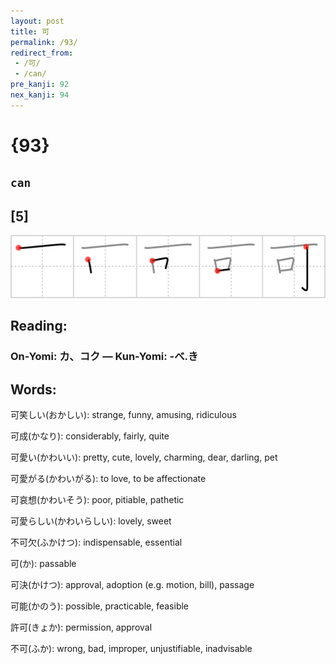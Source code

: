 ```yaml
---
layout: post
title: 可
permalink: /93/
redirect_from:
 - /可/
 - /can/
pre_kanji: 92
nex_kanji: 94
---
```


# {93}

## `can`

## [5]

<div class="stroke"><img src="../images/E58FAF.png" /></div>

## Reading:

### On-Yomi: カ、コク &mdash; Kun-Yomi: -べ.き

## Words:

可笑しい(おかしい): strange, funny, amusing, ridiculous

可成(かなり): considerably, fairly, quite

可愛い(かわいい): pretty, cute, lovely, charming, dear, darling, pet

可愛がる(かわいがる): to love, to be affectionate

可哀想(かわいそう): poor, pitiable, pathetic

可愛らしい(かわいらしい): lovely, sweet

不可欠(ふかけつ): indispensable, essential

可(か): passable

可決(かけつ): approval, adoption (e.g. motion, bill), passage

可能(かのう): possible, practicable, feasible

許可(きょか): permission, approval

不可(ふか): wrong, bad, improper, unjustifiable, inadvisable
